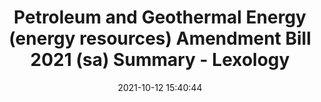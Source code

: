 ---
"title": "Petroleum and Geothermal Energy (energy resources) Amendment Bill 2021 (sa) Summary - Lexology"
"date": "2021-10-12 15:40:44"
"feed_name": "GOOGLENEWSMINING"
"feed_website": "https://news.google.com/search?q=mining%2Bincident&hl=en-US&gl=US&ceid=US:en"
"feed_rss": "https://news.google.com/rss/search?q=mining%2Bincident&hl=en-US&gl=US&ceid=US:en"
"link": "https://www.lexology.com/library/detail.aspx?g=54e1d8fd-6311-4fa8-b1e3-2fc63b5b024e"
"source": "{'href': 'https://www.lexology.com', 'title': 'Lexology'}"
"file": "_posts/2021-1-1-664002f43bc95f63259511b4cec9caa3d85bb04f.md"
"accident": "0"
"drilling": "0"
"dead": "0"
"injured": "0"
"arrested": "0"
"place": "unknown place"
"where": "unknown site"
"causes": "unknown"
"place_uri": "unknown place"
---